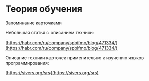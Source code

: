 # Теория обучения

Запоминание карточками

Небольшая статья с описанием техники:

[https://habr.com/ru/company/spbifmo/blog/471334/](https://habr.com/ru/company/spbifmo/blog/471334/)

Описание техники карточек применительно к изучению языков программирования:

[https://sivers.org/srs](https://sivers.org/srs)
